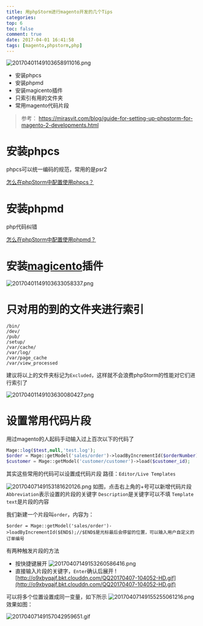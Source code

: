 ```yaml
---
title: 用phpStorm进行magento开发的几个Tips
categories:
top: 6
toc: false
comment: true
date: 2017-04-01 16:41:58
tags: [magento,phpstorm,php]
---
```


![20170401149103658911016.png](http://o9xbyqajf.bkt.clouddn.com/20170401149103658911016.png)

- 安装phpcs
- 安装phpmd
- 安装magicento插件
- 只索引有用的文件夹
- 常用magento代码片段


<!--more-->

> 参考：
> https://mirasvit.com/blog/guide-for-setting-up-phpstorm-for-magento-2-developments.html

# 安装phpcs

phpcs可以统一编码的规范，常用的是psr2

[怎么在phpStorm中配置使用phpcs？](http://jimxu.me/2017/04/01/mac%E4%B8%8BphpStorm%E9%85%8D%E7%BD%AE%E4%BD%BF%E7%94%A8phpcs/)



# 安装phpmd

php代码纠错

[怎么在phpStorm中配置使用phpmd？](http://jimxu.me/2017/04/01/mac%E4%B8%8BphpStorm%E9%85%8D%E7%BD%AE%E4%BD%BF%E7%94%A8phpmd/)

# 安装[magicento](http://magicento.com/ )插件
![20170401149103633058337.png](http://o9xbyqajf.bkt.clouddn.com/20170401149103633058337.png)

# 只对用的到的文件夹进行索引
```
/bin/
/dev/
/pub/
/setup/
/var/cache/
/var/log/
/var/page_cache
/var/view_processed
```
建议将以上的文件夹标记为`Excluded`，这样就不会浪费phpStorm的性能对它们进行索引了

![20170401149103630080427.png](http://o9xbyqajf.bkt.clouddn.com/20170401149103630080427.png)

# 设置常用代码片段

用过magento的人起码手动输入过上百次以下的代码了
``` php
Mage::log($test,null,'test.log');
$order = Mage::getModel('sales/order')->loadByIncrementId($orderNumber);
$customer = Mage::getModel('customer/customer')->load($customer_id);
```

其实这些常用的代码可以设置成代码片段
路径：`Editor/Live Templates`

![20170407149153181620126.png](http://o9xbyqajf.bkt.clouddn.com/20170407149153181620126.png)
如图，点击右上角的+号可以新增代码片段
`Abbreviation`表示设置的片段的关键字
`Description`是关键字可以不填
`Template text`是片段的内容

我们新建一个片段叫`order`，内容为：

```
$order = Mage::getModel('sales/order')->loadByIncrementId($END$);//$END$是光标最后会停留的位置，可以输入用户自定义的订单编号
```

有两种触发片段的方法

- 按快捷键展开
 ![20170407149153260586416.png](http://o9xbyqajf.bkt.clouddn.com/20170407149153260586416.png)
- 直接输入片段的关键字，`Enter`确认后展开
![http://o9xbyqajf.bkt.clouddn.com/QQ20170407-104052-HD.gif](http://o9xbyqajf.bkt.clouddn.com/QQ20170407-104052-HD.gif)


可以将多个位置设置成同一变量，如下所示
![20170407149155255061216.png](http://o9xbyqajf.bkt.clouddn.com/20170407149155255061216.png)
效果如图：

![20170407149157042959651.gif](http://o9xbyqajf.bkt.clouddn.com/20170407149157042959651.gif)